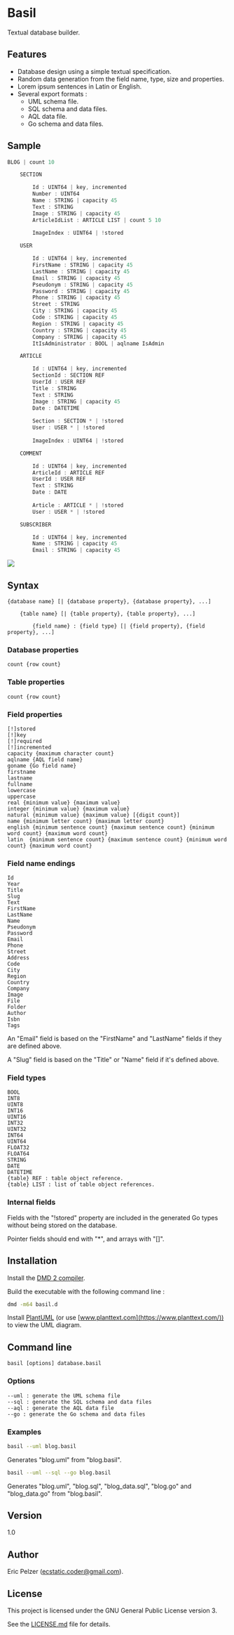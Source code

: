 # Basil

Textual database builder.

## Features

* Database design using a simple textual specification.
* Random data generation from the field name, type, size and properties.
* Lorem ipsum sentences in Latin or English.
* Several export formats :
  * UML schema file.
  * SQL schema and data files.
  * AQL data file.
  * Go schema and data files.

## Sample

```cpp
BLOG | count 10

    SECTION

        Id : UINT64 | key, incremented
        Number : UINT64
        Name : STRING | capacity 45
        Text : STRING
        Image : STRING | capacity 45
        ArticleIdList : ARTICLE LIST | count 5 10
        
        ImageIndex : UINT64 | !stored

    USER

        Id : UINT64 | key, incremented
        FirstName : STRING | capacity 45
        LastName : STRING | capacity 45
        Email : STRING | capacity 45
        Pseudonym : STRING | capacity 45
        Password : STRING | capacity 45
        Phone : STRING | capacity 45
        Street : STRING
        City : STRING | capacity 45
        Code : STRING | capacity 45
        Region : STRING | capacity 45
        Country : STRING | capacity 45
        Company : STRING | capacity 45
        ItIsAdministrator : BOOL | aqlname IsAdmin

    ARTICLE

        Id : UINT64 | key, incremented
        SectionId : SECTION REF
        UserId : USER REF
        Title : STRING
        Text : STRING
        Image : STRING | capacity 45
        Date : DATETIME
        
        Section : SECTION * | !stored
        User : USER * | !stored
        
        ImageIndex : UINT64 | !stored

    COMMENT

        Id : UINT64 | key, incremented
        ArticleId : ARTICLE REF
        UserId : USER REF
        Text : STRING
        Date : DATE
        
        Article : ARTICLE * | !stored
        User : USER * | !stored

    SUBSCRIBER

        Id : UINT64 | key, incremented
        Name : STRING | capacity 45
        Email : STRING | capacity 45
```

![](https://github.com/senselogic/BASIL/blob/master/TEST/blog.png)

## Syntax

```
{database name} [| {database property}, {database property}, ...]

    {table name} [| {table property}, {table property}, ...]
    
        {field name} : {field type} [| {field property}, {field property}, ...]
```

### Database properties

```
count {row count}
```

### Table properties

```
count {row count}
```

### Field properties

```
[!]stored
[!]key
[!]required
[!]incremented
capacity {maximum character count}
aqlname {AQL field name}
goname {Go field name}
firstname
lastname
fullname
lowercase
uppercase
real {minimum value} {maximum value}
integer {minimum value} {maximum value}
natural {minimum value} {maximum value} [{digit count}]
name {minimum letter count} {maximum letter count}
english {minimum sentence count} {maximum sentence count} {minimum word count} {maximum word count}
latin  {minimum sentence count} {maximum sentence count} {minimum word count} {maximum word count}
```

### Field name endings

```
Id
Year
Title
Slug
Text
FirstName
LastName
Name
Pseudonym
Password
Email
Phone
Street
Address
Code
City
Region
Country
Company
Image
File
Folder
Author
Isbn
Tags
```

An "Email" field is based on the "FirstName" and "LastName" fields if they are defined above.

A "Slug" field is based on the "Title" or "Name" field if it's defined above.

### Field types

```
BOOL
INT8
UINT8
INT16
UINT16
INT32
UINT32
INT64
UINT64
FLOAT32
FLOAT64
STRING
DATE
DATETIME
{table} REF : table object reference.
{table} LIST : list of table object references.
```

### Internal fields

Fields with the "!stored" property are included in the generated Go types without being stored on the database. 

Pointer fields should end with "*", and arrays with "[]".

## Installation

Install the [DMD 2 compiler](https://dlang.org/download.html).

Build the executable with the following command line :

```bash
dmd -m64 basil.d
```

Install [PlantUML](http://plantuml.com/download) (or use [www.planttext.com](https://www.planttext.com/)) to view the UML diagram.

## Command line

``` 
basil [options] database.basil
``` 

### Options

``` 
--uml : generate the UML schema file
--sql : generate the SQL schema and data files
--aql : generate the AQL data file
--go : generate the Go schema and data files
``` 

### Examples

```bash
basil --uml blog.basil
```

Generates "blog.uml" from "blog.basil".

```bash
basil --uml --sql --go blog.basil 
```

Generates "blog.uml", "blog.sql", "blog_data.sql", "blog.go" and "blog_data.go" from "blog.basil".

## Version

1.0

## Author

Eric Pelzer (ecstatic.coder@gmail.com).

## License

This project is licensed under the GNU General Public License version 3.

See the [LICENSE.md](LICENSE.md) file for details.
